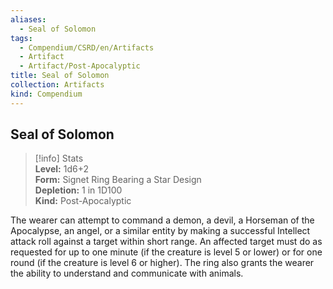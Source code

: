 ```yaml
---
aliases:
  - Seal of Solomon
tags:
  - Compendium/CSRD/en/Artifacts
  - Artifact
  - Artifact/Post-Apocalyptic
title: Seal of Solomon
collection: Artifacts
kind: Compendium
---
```

## Seal of Solomon  
>[!info] Stats  
> **Level:** 1d6+2  
> **Form:** Signet Ring Bearing a Star Design  
> **Depletion:** 1 in 1D100  
> **Kind:** Post-Apocalyptic
  
The wearer can attempt to command a demon, a devil, a Horseman of the Apocalypse, an angel, or a similar entity by making a successful Intellect attack roll against a target within short range. An affected target must do as requested for up to one minute (if the creature is level 5 or lower) or for one round (if the creature is level 6 or higher). The ring also grants the wearer the ability to understand and communicate with animals.